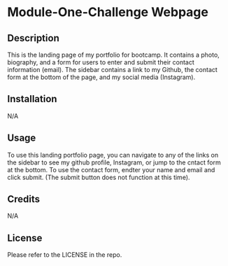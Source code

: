 # Module-One-Challenge Webpage

## Description

This is the landing page of my portfolio for bootcamp. It contains a photo, biography, and a form for users to enter and submit their contact information (email). The sidebar contains a link to my Github, the contact form at the bottom of the page, and my social media (Instagram).

## Installation

N/A

## Usage

To use this landing portfolio page, you can navigate to any of the links on the sidebar to see my github profile, Instagram, or jump to the cntact form at the bottom. To use the contact form, endter your name and email and click submit. (The submit button does not function at this time). 

## Credits

N/A

## License

Please refer to the LICENSE in the repo.